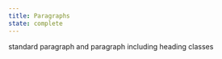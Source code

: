 ```yaml
---
title: Paragraphs
state: complete
---
```

standard paragraph and paragraph including heading classes
